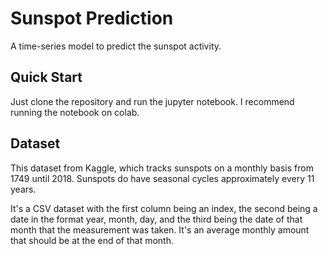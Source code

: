 # Sunspot Prediction
A time-series model to predict the sunspot activity.

## Quick Start
Just clone the repository and run the jupyter notebook. I recommend running the notebook on colab.

## Dataset
This dataset from Kaggle, which tracks sunspots on a monthly basis from 1749 until 2018. Sunspots do have seasonal cycles approximately every 11 years.
 
It's a CSV dataset with the first column being an index, the second being a date in the format year, month, day, and the third being the date of that month that the measurement was taken. It's an average monthly amount that should be at the end of that month.
  
